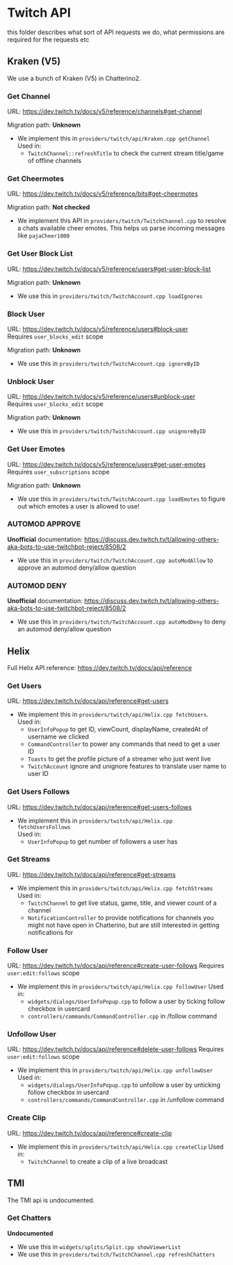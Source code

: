 # Twitch API
this folder describes what sort of API requests we do, what permissions are required for the requests etc

## Kraken (V5)
We use a bunch of Kraken (V5) in Chatterino2.

### Get Channel
URL: https://dev.twitch.tv/docs/v5/reference/channels#get-channel

Migration path: **Unknown**

 * We implement this in `providers/twitch/api/Kraken.cpp getChannel`  
   Used in:
     * `TwitchChannel::refreshTitle` to check the current stream title/game of offline channels

### Get Cheermotes
URL: https://dev.twitch.tv/docs/v5/reference/bits#get-cheermotes

Migration path: **Not checked**

 * We implement this API in `providers/twitch/TwitchChannel.cpp` to resolve a chats available cheer emotes. This helps us parse incoming messages like `pajaCheer1000`

### Get User Block List
URL: https://dev.twitch.tv/docs/v5/reference/users#get-user-block-list

Migration path: **Unknown**

 * We use this in `providers/twitch/TwitchAccount.cpp loadIgnores`

### Block User
URL: https://dev.twitch.tv/docs/v5/reference/users#block-user  
Requires `user_blocks_edit` scope

Migration path: **Unknown**

 * We use this in `providers/twitch/TwitchAccount.cpp ignoreByID`

### Unblock User
URL: https://dev.twitch.tv/docs/v5/reference/users#unblock-user  
Requires `user_blocks_edit` scope

Migration path: **Unknown**

 * We use this in `providers/twitch/TwitchAccount.cpp unignoreByID`

### Get User Emotes
URL: https://dev.twitch.tv/docs/v5/reference/users#get-user-emotes  
Requires `user_subscriptions` scope

Migration path: **Unknown**

 * We use this in `providers/twitch/TwitchAccount.cpp loadEmotes` to figure out which emotes a user is allowed to use!

### AUTOMOD APPROVE
**Unofficial** documentation: https://discuss.dev.twitch.tv/t/allowing-others-aka-bots-to-use-twitchbot-reject/8508/2

 * We use this in `providers/twitch/TwitchAccount.cpp autoModAllow` to approve an automod deny/allow question

### AUTOMOD DENY
**Unofficial** documentation: https://discuss.dev.twitch.tv/t/allowing-others-aka-bots-to-use-twitchbot-reject/8508/2

 * We use this in `providers/twitch/TwitchAccount.cpp autoModDeny` to deny an automod deny/allow question

## Helix
Full Helix API reference: https://dev.twitch.tv/docs/api/reference

### Get Users
URL: https://dev.twitch.tv/docs/api/reference#get-users

 * We implement this in `providers/twitch/api/Helix.cpp fetchUsers`.  
   Used in:
     * `UserInfoPopup` to get ID, viewCount, displayName, createdAt of username we clicked
     * `CommandController` to power any commands that need to get a user ID
     * `Toasts` to get the profile picture of a streamer who just went live
     * `TwitchAccount` ignore and unignore features to translate user name to user ID

### Get Users Follows
URL: https://dev.twitch.tv/docs/api/reference#get-users-follows

 * We implement this in `providers/twitch/api/Helix.cpp fetchUsersFollows`  
   Used in:
     * `UserInfoPopup` to get number of followers a user has

### Get Streams
URL: https://dev.twitch.tv/docs/api/reference#get-streams

 * We implement this in `providers/twitch/api/Helix.cpp fetchStreams`  
   Used in:
     * `TwitchChannel` to get live status, game, title, and viewer count of a channel
     * `NotificationController` to provide notifications for channels you might not have open in Chatterino, but are still interested in getting notifications for

### Follow User
URL: https://dev.twitch.tv/docs/api/reference#create-user-follows
Requires `user:edit:follows` scope

 * We implement this in `providers/twitch/api/Helix.cpp followUser`
   Used in:
     * `widgets/dialogs/UserInfoPopup.cpp` to follow a user by ticking follow checkbox in usercard
     * `controllers/commands/CommandController.cpp` in /follow command

### Unfollow User
URL: https://dev.twitch.tv/docs/api/reference#delete-user-follows
Requires `user:edit:follows` scope

 * We implement this in `providers/twitch/api/Helix.cpp unfollowUser`
   Used in:
     * `widgets/dialogs/UserInfoPopup.cpp` to unfollow a user by unticking follow checkbox in usercard
     * `controllers/commands/CommandController.cpp` in /unfollow command

### Create Clip
URL: https://dev.twitch.tv/docs/api/reference#create-clip

 * We implement this in `providers/twitch/api/Helix.cpp createClip`
   Used in:
     * `TwitchChannel` to create a clip of a live broadcast

## TMI
The TMI api is undocumented.

### Get Chatters
**Undocumented**

 * We use this in `widgets/splits/Split.cpp showViewerList`
 * We use this in `providers/twitch/TwitchChannel.cpp refreshChatters`

